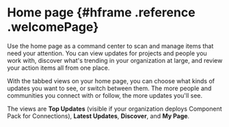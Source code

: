 # Home page {#hframe .reference .welcomePage}

Use the home page as a command center to scan and manage items that need your attention. You can view updates for projects and people you work with, discover what's trending in your organization at large, and review your action items all from one place.

With the tabbed views on your home page, you can choose what kinds of updates you want to see, or switch between them. The more people and communities you connect with or follow, the more updates you'll see.

The views are **Top Updates** \(visible if your organization deploys Component Pack for Connections\), **Latest Updates**, **Discover**, and **My Page**.

